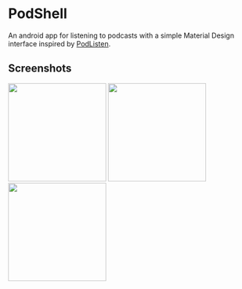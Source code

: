 # PodShell

An android app for listening to podcasts with a simple Material Design interface inspired by [PodListen](https://github.com/einmalfel/PodListen).

## Screenshots

<p float="left">
  <img src="https://github.com/ElderEphemera/PodShell/assets/2855417/d6c0edf1-4cbd-416d-b761-bf7f2762ff2a" width="200" />
  <img src="https://github.com/ElderEphemera/PodShell/assets/2855417/98ea35f3-b758-4761-bf91-0d578eabd695" width="200" /> 
  <img src="https://github.com/ElderEphemera/PodShell/assets/2855417/0a1e7e51-fe2e-4a49-b171-a9e6c428d67c" width="200" />
</p>
